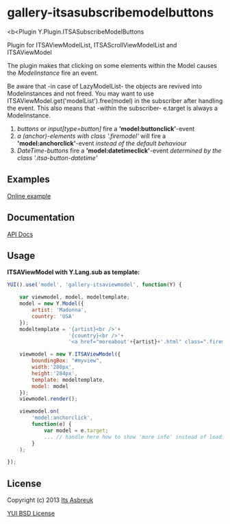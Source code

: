 gallery-itsasubscribemodelbuttons
=================================


<b<Plugin Y.Plugin.ITSASubscribeModelButtons</b>

Plugin for ITSAViewModelList, ITSAScrollViewModelList and ITSAViewModel


The plugin makes that clicking on some elements within the Model causes the <i>Modelinstance</i> fire an event.


Be aware that -in case of LazyModelList- the objects are revived into Modelinstances and not freed. You may want to use
ITSAViewModel.get('modelList').free(model) in the subscriber after handling the event.
This also means that -within the subscriber- e.target is always a Modelinstance.


1. <i>buttons</i> or <i>input[type=button]</i> fire a <b>'model:buttonclick'</b>-event
2. <i>a (anchor)-elements with class '.firemodel'</i> will fire a <b>'model:anchorclick'</b>-event <i>instead of the default behaviour</i>
3. <i>DateTime-buttons</i> fire a <b>'model:datetimeclick'</b>-event <i>determined by the class '.itsa-button-datetime'</i>


Examples
--------
[Online example](http://projects.itsasbreuk.nl/examples/itsasubscribemodelbuttons/index.html)

Documentation
--------------
[API Docs](http://projects.itsasbreuk.nl/apidocs/classes/ITSASubscribeModelButtons.html)

Usage
-----

<b>ITSAViewModel with Y.Lang.sub as template:</b>
```js
YUI().use('model', 'gallery-itsaviewmodel', function(Y) {

    var viewmodel, model, modeltemplate;
    model = new Y.Model({
        artist: 'Madonna',
        country: 'USA'
    });
    modeltemplate = '{artist}<br />'+
                    '{country}<br />'+
                    '<a href="moreabout'+{artist}+'.html" class=".firemodel">read more...</a>';

    viewmodel = new Y.ITSAViewModel({
        boundingBox: "#myview",
        width:'280px',
        height:'284px',
        template: modeltemplate,
        model: model
    });
    viewmodel.render();

    viewmodel.on(
        'model:anchorclick',
        function(e) {
            var model = e.target;
            ... // handle here how to show 'more info' instead of loading 'moreaboutmadonna.html'
        }
    );

});
```

License
-------

Copyright (c) 2013 [Its Asbreuk](http://http://itsasbreuk.nl)

[YUI BSD License](http://developer.yahoo.com/yui/license.html)
